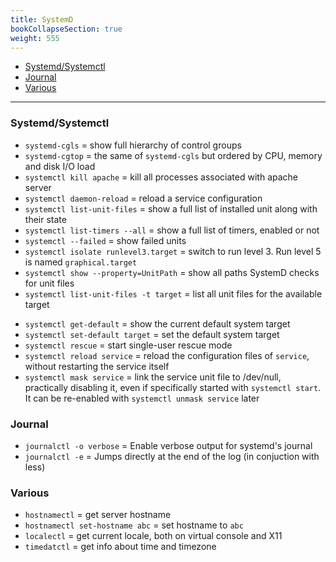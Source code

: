 ```yaml
---
title: SystemD
bookCollapseSection: true
weight: 555
---
```


* [Systemd/Systemctl](#systemd-systemctl)
* [Journal](#journal)
* [Various](#various)

--------------

### Systemd/Systemctl

+ `systemd-cgls` = show full hierarchy of control groups
+ `systemd-cgtop` = the same of `systemd-cgls` but ordered by CPU, memory and disk I/O load
+ `systemctl kill apache` = kill all processes associated with apache server
+ `systemctl daemon-reload` = reload a service configuration
+ `systemctl list-unit-files` = show a full list of installed unit along with their state
+ `systemctl list-timers --all` = show a full list of timers, enabled or not
+ `systemctl --failed` = show failed units
+ `systemctl isolate runlevel3.target` = switch to run level 3. Run level 5 is named `graphical.target`
+ `systemctl show --property=UnitPath` = show all paths SystemD checks for unit files
+ `systemctl list-unit-files -t target` = list all unit files for the available target
* `systemctl get-default` = show the current default system target
* `systemctl set-default target` = set the default system target
* `systemctl rescue` = start single-user rescue mode
* `systemctl reload service` = reload the configuration files of `service`, without restarting the service itself
* `systemctl mask service` = link the service unit file to /dev/null, practically disabling it, even if specifically started with `systemctl start`. It can be re-enabled with `systemctl unmask service` later

### Journal

+ `journalctl -o verbose` = Enable verbose output for systemd's journal
+ `journalctl -e` = Jumps directly at the end of the log (in conjuction with less)

### Various

+ `hostnamectl` = get server hostname
+ `hostnamectl set-hostname abc` = set hostname to `abc`
+ `localectl` = get current locale, both on virtual console and X11
+ `timedatctl` = get info about time and timezone
